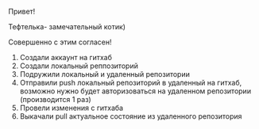 Привет!

Тефтелька- замечательный котик)

Совершенно с этим согласен!

1. Создали аккаунт на гитхаб
2. Создали локальный реппозиторий
3. Подружили локальный и удаленный репозитории
4. Отправили push локальный репозиторий в удаленный на гитхаб, возможно нужно будет авторизоваться на удаленном репозитории (производится 1 раз)
5. Провели изменения с гитхаба 
6. Выкачали pull актуальное состояние из удаленного репозитория
